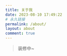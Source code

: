 ```yaml
---
title: 关于我
date: 2023-08-10 17:49:22
# 永久链接
permalink: /about/
layout: about
comment: true
---
```


> 装修中~
